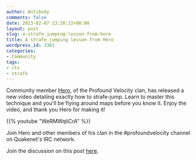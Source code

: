 ```yaml
---
author: Antibody
comments: false
date: 2013-02-07 23:28:22+00:00
layout: post
slug: a-strafe-jumping-lesson-from-hero
title: A strafe-jumping lesson from Hero
wordpress_id: 3301
categories:
- Community
tags:
- cts
- strafe
---
```


Community member [Hero](http://forums.xonotic.org/member.php?action=profile&uid=2859), of the Profound Velocity clan, has released a new video detailing exactly how to strafe-jump. Learn to master this technique and you'll be flying around maps before you know it. Enjoy the video, and thank you Hero for making it!

{{% youtube "WeRMWqliCrA" %}}

Join Hero and other members of his clan in the #profoundvelocity channel on Quakenet's IRC network.

Join the discussion on this post [here](http://forums.xonotic.org/showthread.php?tid=3936).
